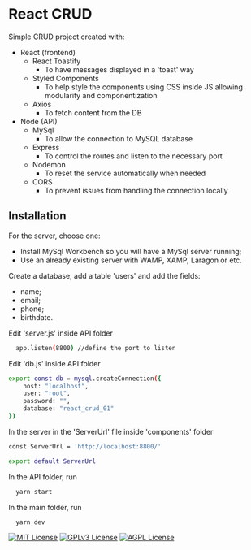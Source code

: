 
# React CRUD

Simple CRUD project created with:

- React (frontend)
    - React Toastify
        - To have messages displayed in a 'toast' way
    - Styled Components
        - To help style the components using CSS inside JS allowing modularity and componentization
    - Axios
        - To fetch content from the DB
- Node (API)
    - MySql
        - To allow the connection to MySQL database
    - Express
        - To control the routes and listen to the necessary port
    - Nodemon
        - To reset the service automatically when needed
    - CORS
        - To prevent issues from handling the connection locally

    


## Installation

For the server, choose one:
- Install MySql Workbench so you will have a MySql server running;
- Use an already existing server with WAMP, XAMP, Laragon or etc.

Create a database, add a table 'users' and add the fields: 
- name;
- email; 
- phone; 
- birthdate.

Edit 'server.js' inside API folder
```bash
  app.listen(8800) //define the port to listen

```
Edit 'db.js' inside API folder

```bash
export const db = mysql.createConnection({
    host: "localhost",
    user: "root",
    password: "",
    database: "react_crud_01"
})
```
In the server in the 'ServerUrl' file inside 'components' folder
```bash
const ServerUrl = 'http://localhost:8800/'

export default ServerUrl
```
In the API folder, run
```bash
  yarn start
```
In the main folder, run
```bash
  yarn dev
```    
[![MIT License](https://img.shields.io/badge/License-MIT-green.svg)](https://choosealicense.com/licenses/mit/)
[![GPLv3 License](https://img.shields.io/badge/License-GPL%20v3-yellow.svg)](https://opensource.org/licenses/)
[![AGPL License](https://img.shields.io/badge/license-AGPL-blue.svg)](http://www.gnu.org/licenses/agpl-3.0)

